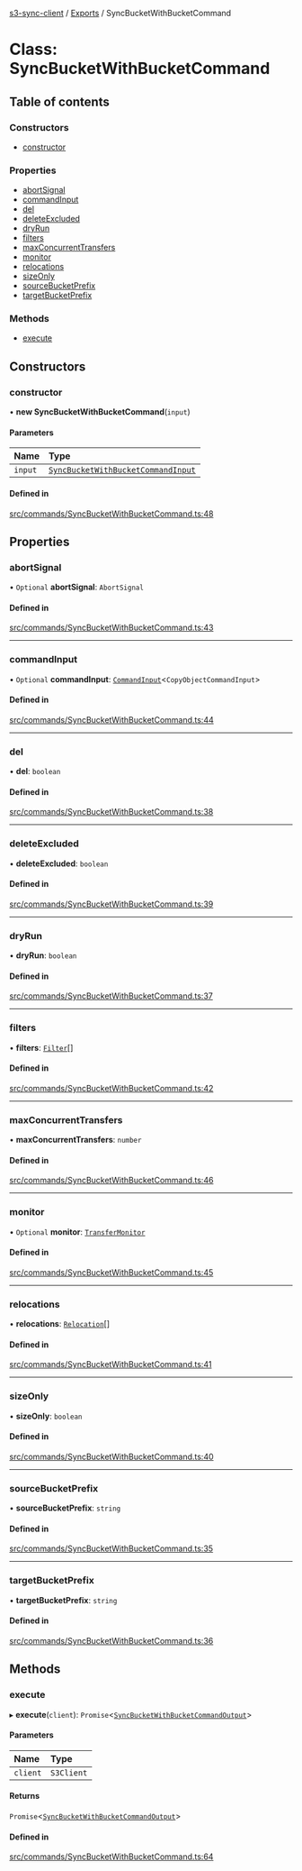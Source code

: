 [s3-sync-client](../README.md) / [Exports](../modules.md) / SyncBucketWithBucketCommand

# Class: SyncBucketWithBucketCommand

## Table of contents

### Constructors

- [constructor](SyncBucketWithBucketCommand.md#constructor)

### Properties

- [abortSignal](SyncBucketWithBucketCommand.md#abortsignal)
- [commandInput](SyncBucketWithBucketCommand.md#commandinput)
- [del](SyncBucketWithBucketCommand.md#del)
- [deleteExcluded](SyncBucketWithBucketCommand.md#deleteexcluded)
- [dryRun](SyncBucketWithBucketCommand.md#dryrun)
- [filters](SyncBucketWithBucketCommand.md#filters)
- [maxConcurrentTransfers](SyncBucketWithBucketCommand.md#maxconcurrenttransfers)
- [monitor](SyncBucketWithBucketCommand.md#monitor)
- [relocations](SyncBucketWithBucketCommand.md#relocations)
- [sizeOnly](SyncBucketWithBucketCommand.md#sizeonly)
- [sourceBucketPrefix](SyncBucketWithBucketCommand.md#sourcebucketprefix)
- [targetBucketPrefix](SyncBucketWithBucketCommand.md#targetbucketprefix)

### Methods

- [execute](SyncBucketWithBucketCommand.md#execute)

## Constructors

### constructor

• **new SyncBucketWithBucketCommand**(`input`)

#### Parameters

| Name | Type |
| :------ | :------ |
| `input` | [`SyncBucketWithBucketCommandInput`](../modules.md#syncbucketwithbucketcommandinput) |

#### Defined in

[src/commands/SyncBucketWithBucketCommand.ts:48](https://github.com/jeanbmar/s3-sync-client/blob/8c597d9/src/commands/SyncBucketWithBucketCommand.ts#L48)

## Properties

### abortSignal

• `Optional` **abortSignal**: `AbortSignal`

#### Defined in

[src/commands/SyncBucketWithBucketCommand.ts:43](https://github.com/jeanbmar/s3-sync-client/blob/8c597d9/src/commands/SyncBucketWithBucketCommand.ts#L43)

___

### commandInput

• `Optional` **commandInput**: [`CommandInput`](../modules.md#commandinput)<`CopyObjectCommandInput`\>

#### Defined in

[src/commands/SyncBucketWithBucketCommand.ts:44](https://github.com/jeanbmar/s3-sync-client/blob/8c597d9/src/commands/SyncBucketWithBucketCommand.ts#L44)

___

### del

• **del**: `boolean`

#### Defined in

[src/commands/SyncBucketWithBucketCommand.ts:38](https://github.com/jeanbmar/s3-sync-client/blob/8c597d9/src/commands/SyncBucketWithBucketCommand.ts#L38)

___

### deleteExcluded

• **deleteExcluded**: `boolean`

#### Defined in

[src/commands/SyncBucketWithBucketCommand.ts:39](https://github.com/jeanbmar/s3-sync-client/blob/8c597d9/src/commands/SyncBucketWithBucketCommand.ts#L39)

___

### dryRun

• **dryRun**: `boolean`

#### Defined in

[src/commands/SyncBucketWithBucketCommand.ts:37](https://github.com/jeanbmar/s3-sync-client/blob/8c597d9/src/commands/SyncBucketWithBucketCommand.ts#L37)

___

### filters

• **filters**: [`Filter`](../modules.md#filter)[]

#### Defined in

[src/commands/SyncBucketWithBucketCommand.ts:42](https://github.com/jeanbmar/s3-sync-client/blob/8c597d9/src/commands/SyncBucketWithBucketCommand.ts#L42)

___

### maxConcurrentTransfers

• **maxConcurrentTransfers**: `number`

#### Defined in

[src/commands/SyncBucketWithBucketCommand.ts:46](https://github.com/jeanbmar/s3-sync-client/blob/8c597d9/src/commands/SyncBucketWithBucketCommand.ts#L46)

___

### monitor

• `Optional` **monitor**: [`TransferMonitor`](TransferMonitor.md)

#### Defined in

[src/commands/SyncBucketWithBucketCommand.ts:45](https://github.com/jeanbmar/s3-sync-client/blob/8c597d9/src/commands/SyncBucketWithBucketCommand.ts#L45)

___

### relocations

• **relocations**: [`Relocation`](../modules.md#relocation)[]

#### Defined in

[src/commands/SyncBucketWithBucketCommand.ts:41](https://github.com/jeanbmar/s3-sync-client/blob/8c597d9/src/commands/SyncBucketWithBucketCommand.ts#L41)

___

### sizeOnly

• **sizeOnly**: `boolean`

#### Defined in

[src/commands/SyncBucketWithBucketCommand.ts:40](https://github.com/jeanbmar/s3-sync-client/blob/8c597d9/src/commands/SyncBucketWithBucketCommand.ts#L40)

___

### sourceBucketPrefix

• **sourceBucketPrefix**: `string`

#### Defined in

[src/commands/SyncBucketWithBucketCommand.ts:35](https://github.com/jeanbmar/s3-sync-client/blob/8c597d9/src/commands/SyncBucketWithBucketCommand.ts#L35)

___

### targetBucketPrefix

• **targetBucketPrefix**: `string`

#### Defined in

[src/commands/SyncBucketWithBucketCommand.ts:36](https://github.com/jeanbmar/s3-sync-client/blob/8c597d9/src/commands/SyncBucketWithBucketCommand.ts#L36)

## Methods

### execute

▸ **execute**(`client`): `Promise`<[`SyncBucketWithBucketCommandOutput`](../modules.md#syncbucketwithbucketcommandoutput)\>

#### Parameters

| Name | Type |
| :------ | :------ |
| `client` | `S3Client` |

#### Returns

`Promise`<[`SyncBucketWithBucketCommandOutput`](../modules.md#syncbucketwithbucketcommandoutput)\>

#### Defined in

[src/commands/SyncBucketWithBucketCommand.ts:64](https://github.com/jeanbmar/s3-sync-client/blob/8c597d9/src/commands/SyncBucketWithBucketCommand.ts#L64)
